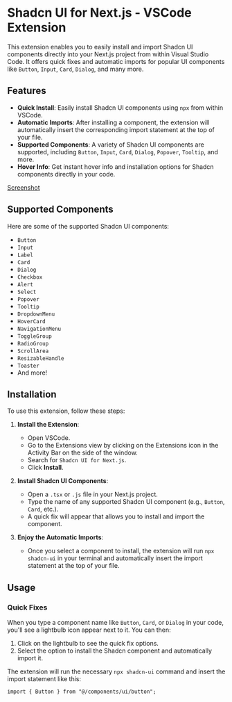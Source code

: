# Shadcn UI for Next.js - VSCode Extension

This extension enables you to easily install and import Shadcn UI components directly into your Next.js project from within Visual Studio Code. It offers quick fixes and automatic imports for popular UI components like `Button`, `Input`, `Card`, `Dialog`, and many more.

## Features

- **Quick Install**: Easily install Shadcn UI components using `npx` from within VSCode.
- **Automatic Imports**: After installing a component, the extension will automatically insert the corresponding import statement at the top of your file.
- **Supported Components**: A variety of Shadcn UI components are supported, including `Button`, `Input`, `Card`, `Dialog`, `Popover`, `Tooltip`, and more.
- **Hover Info**: Get instant hover info and installation options for Shadcn components directly in your code.

[Screenshot]([https://raw.githubusercontent.com/username/repository/branch/images/shadcn-nextjs.gif](https://github.com/Evening-Elephant/shadcn-nextjs/blob/main/images/shadcn-nextjs.gif))

## Supported Components

Here are some of the supported Shadcn UI components:

- `Button`
- `Input`
- `Label`
- `Card`
- `Dialog`
- `Checkbox`
- `Alert`
- `Select`
- `Popover`
- `Tooltip`
- `DropdownMenu`
- `HoverCard`
- `NavigationMenu`
- `ToggleGroup`
- `RadioGroup`
- `ScrollArea`
- `ResizableHandle`
- `Toaster`
- And more!

## Installation

To use this extension, follow these steps:

1. **Install the Extension**:
   - Open VSCode.
   - Go to the Extensions view by clicking on the Extensions icon in the Activity Bar on the side of the window.
   - Search for `Shadcn UI for Next.js`.
   - Click **Install**.

2. **Install Shadcn UI Components**:
   - Open a `.tsx` or `.js` file in your Next.js project.
   - Type the name of any supported Shadcn UI component (e.g., `Button`, `Card`, etc.).
   - A quick fix will appear that allows you to install and import the component.

3. **Enjoy the Automatic Imports**:
   - Once you select a component to install, the extension will run `npx shadcn-ui` in your terminal and automatically insert the import statement at the top of your file.

## Usage

### Quick Fixes

When you type a component name like `Button`, `Card`, or `Dialog` in your code, you'll see a lightbulb icon appear next to it. You can then:

1. Click on the lightbulb to see the quick fix options.
2. Select the option to install the Shadcn component and automatically import it.

The extension will run the necessary `npx shadcn-ui` command and insert the import statement like this:

```tsx
import { Button } from "@/components/ui/button";
